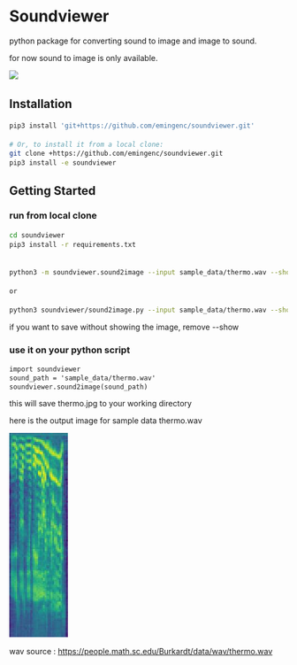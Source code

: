 <!-- sound to image image to sound python package  -->

# Soundviewer

python package for converting sound to image and image to sound.

for now sound to image is only available.

![](https://c.tenor.com/5eU8wSWY8zkAAAAC/wow-cool.gif)


## Installation

```bash
pip3 install 'git+https://github.com/emingenc/soundviewer.git'

# Or, to install it from a local clone:
git clone +https://github.com/emingenc/soundviewer.git
pip3 install -e soundviewer
```

## Getting Started

### run from local clone

```bash
cd soundviewer
pip3 install -r requirements.txt


python3 -m soundviewer.sound2image --input sample_data/thermo.wav --show

or

python3 soundviewer/sound2image.py --input sample_data/thermo.wav --show 

```

if you want to save without showing the image, remove --show

### use it on your python script

```python3
import soundviewer
sound_path = 'sample_data/thermo.wav'
soundviewer.sound2image(sound_path)
```
this will save thermo.jpg to your working directory

here is the output image for sample data thermo.wav

![sound to image](https://raw.githubusercontent.com/emingenc/soundviewer/master/sample_data/thermo.jpg)






wav source : https://people.math.sc.edu/Burkardt/data/wav/thermo.wav